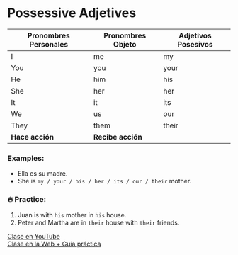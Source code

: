 # Possessive Adjetives 

|Pronombres Personales |Pronombres Objeto |Adjetivos Posesivos |
|----------------------|------------------|--------------------|
|I                     |me                |my                  |
|You                   |you               |your                |
|He                    |him               |his                 |
|She                   |her               |her                 |
|It                    |it                |its                 |
|We                    |us                |our                 |
|They                  |them              |their               |
|**Hace acción**       |**Recibe acción** |                    |

### Examples:  
- Ella es su madre. 
- She is `my / your / his / her / its / our / their` mother. 

### 🔥 Practice: 

1. Juan is with `his` mother in `his` house. 
2. Peter and Martha are in `their` house with `their` friends. 



[Clase en YouTube](https://www.youtube.com/watch?v=gCJ6JqLO9Gs)  
[Clase en la Web + Guía práctica](https://www.pacho8a.com/ingl%C3%A9s/adjetivos-posesivos/)